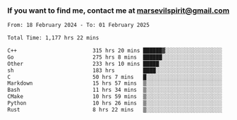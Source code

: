 ### If you want to find me, contact me at marsevilspirit@gmail.com

<!--
**marsevilspirit/marsevilspirit** is a ✨ _special_ ✨ repository because its `README.md` (this file) appears on your GitHub profile.

Here are some ideas to get you started:

- 🔭 I’m currently working on ...
- 🌱 I’m currently learning ...
- 👯 I’m looking to collaborate on ...
- 🤔 I’m looking for help with ...
- 💬 Ask me about ...
- 📫 How to reach me: ...
- 😄 Pronouns: ...
- ⚡ Fun fact: ...
-->
<!--START_SECTION:waka-->

```txt
From: 18 February 2024 - To: 01 February 2025

Total Time: 1,177 hrs 22 mins

C++                        315 hrs 20 mins ██████▓░░░░░░░░░░░░░░░░░░   26.78 %
Go                         275 hrs 8 mins  ██████░░░░░░░░░░░░░░░░░░░   23.37 %
Other                      233 hrs 10 mins █████░░░░░░░░░░░░░░░░░░░░   19.80 %
sh                         183 hrs         ████░░░░░░░░░░░░░░░░░░░░░   15.54 %
C                          50 hrs 7 mins   █░░░░░░░░░░░░░░░░░░░░░░░░   04.26 %
Markdown                   15 hrs 57 mins  ▒░░░░░░░░░░░░░░░░░░░░░░░░   01.36 %
Bash                       11 hrs 34 mins  ▒░░░░░░░░░░░░░░░░░░░░░░░░   00.98 %
CMake                      10 hrs 59 mins  ▒░░░░░░░░░░░░░░░░░░░░░░░░   00.93 %
Python                     10 hrs 26 mins  ▒░░░░░░░░░░░░░░░░░░░░░░░░   00.89 %
Rust                       8 hrs 22 mins   ▒░░░░░░░░░░░░░░░░░░░░░░░░   00.71 %
```

<!--END_SECTION:waka-->
